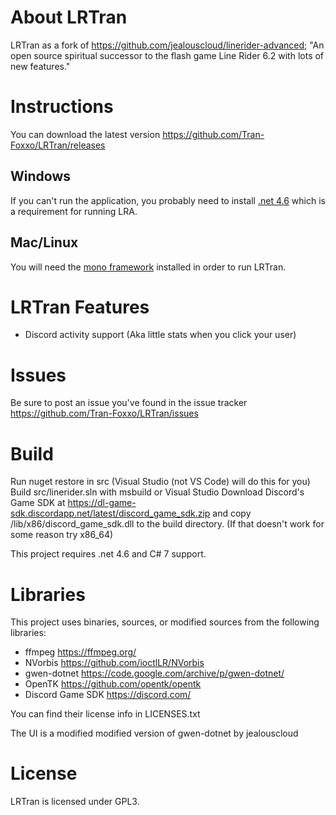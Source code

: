 # About LRTran
LRTran as a fork of https://github.com/jealouscloud/linerider-advanced; "An open source spiritual successor to the flash game Line Rider 6.2 with lots of new features."

# Instructions
You can download the latest version https://github.com/Tran-Foxxo/LRTran/releases

## Windows
If you can't run the application, you probably need to install [.net 4.6](https://www.microsoft.com/en-us/download/details.aspx?id=48130) which is a requirement for running LRA.
## Mac/Linux
You will need the [mono framework](http://www.mono-project.com/download/stable/) installed in order to run LRTran.

# LRTran Features
* Discord activity support (Aka little stats when you click your user)

# Issues
Be sure to post an issue you've found in the issue tracker https://github.com/Tran-Foxxo/LRTran/issues

# Build
Run nuget restore in src (Visual Studio (not VS Code) will do this for you)
Build src/linerider.sln with msbuild or Visual Studio
Download Discord's Game SDK at https://dl-game-sdk.discordapp.net/latest/discord_game_sdk.zip and copy /lib/x86/discord_game_sdk.dll to the build directory. (If that doesn't work for some reason try x86_64)

This project requires .net 4.6 and C# 7 support.

# Libraries
This project uses binaries, sources, or modified sources from the following libraries:

* ffmpeg https://ffmpeg.org/
* NVorbis https://github.com/ioctlLR/NVorbis
* gwen-dotnet https://code.google.com/archive/p/gwen-dotnet/
* OpenTK https://github.com/opentk/opentk
* Discord Game SDK https://discord.com/

You can find their license info in LICENSES.txt

The UI is a modified modified version of gwen-dotnet by jealouscloud

# License
LRTran is licensed under GPL3.
